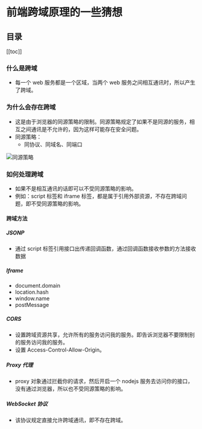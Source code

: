 # 前端跨域原理的一些猜想

## 目录

[[toc]]

### 什么是跨域

- 每一个 web 服务都是一个区域，当两个 web 服务之间相互通讯时，所以产生了跨域。

### 为什么会存在跨域

- 这是由于浏览器的同源策略的限制。同源策略规定了如果不是同源的服务，相互之间通讯是不允许的，因为这样可能存在安全问题。
- 同源策略：
  - 同协议、同域名、同端口

![同源策略](https://img-blog.csdnimg.cn/20200608153852511.png)

### 如何处理跨域

- 如果不是相互通讯的话即可以不受同源策略的影响。
- 例如：script 标签和 iframe 标签，都是属于引用外部资源，不存在跨域问题，即不受同源策略的影响。

#### 跨域方法

##### JSONP

- 通过 script 标签引用接口出传递回调函数，通过回调函数接收参数的方法接收数据

##### Iframe

- document.domain
- location.hash
- window.name
- postMessage

##### CORS

- 设置跨域资源共享，允许所有的服务访问我的服务。即告诉浏览器不要限制别的服务访问我的服务。
- 设置 Access-Control-Allow-Origin。

##### Proxy 代理

- proxy 对象通过拦截你的请求，然后开启一个 nodejs 服务去访问你的接口，没有通过浏览器，所以也不受同源策略的影响。

##### WebSocket 协议

- 该协议规定直接允许跨域通讯，即不存在跨域。
